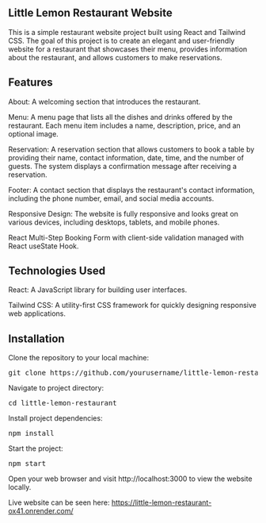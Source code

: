 ## **Little Lemon Restaurant Website**

This is a simple restaurant website project built using React and Tailwind CSS. The goal of this project is to create an elegant and user-friendly website for a restaurant that showcases their menu, provides information about the restaurant, and allows customers to make reservations.

## **Features**

About: A welcoming section that introduces the restaurant.

Menu: A menu page that lists all the dishes and drinks offered by the restaurant. Each menu item includes a name, description, price, and an optional image.

Reservation: A reservation section that allows customers to book a table by providing their name, contact information, date, time, and the number of guests. The system displays a confirmation message after receiving a reservation.

Footer: A contact section that displays the restaurant's contact information, including the phone number, email, and social media accounts.

Responsive Design: The website is fully responsive and looks great on various devices, including desktops, tablets, and mobile phones.

React Multi-Step Booking Form with client-side validation managed with React useState Hook.

## **Technologies Used**

React: A JavaScript library for building user interfaces.

Tailwind CSS: A utility-first CSS framework for quickly designing responsive web applications.

## **Installation**

Clone the repository to your local machine:

<pre>
git clone https://github.com/yourusername/little-lemon-restaurant.git
</pre>

Navigate to project directory:
<pre>cd little-lemon-restaurant</pre>

Install project dependencies:
<pre>npm install</pre>

Start the project:
<pre>npm start</pre>

Open your web browser and visit http://localhost:3000 to view the website locally.

Live website can be seen here: https://little-lemon-restaurant-ox41.onrender.com/

